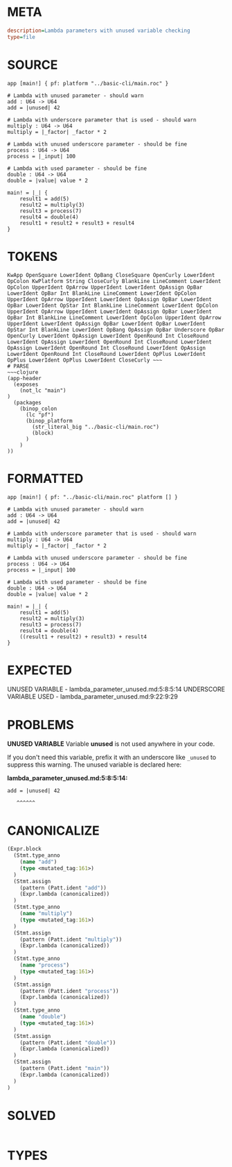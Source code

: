 # META
~~~ini
description=Lambda parameters with unused variable checking
type=file
~~~
# SOURCE
~~~roc
app [main!] { pf: platform "../basic-cli/main.roc" }

# Lambda with unused parameter - should warn
add : U64 -> U64
add = |unused| 42

# Lambda with underscore parameter that is used - should warn
multiply : U64 -> U64
multiply = |_factor| _factor * 2

# Lambda with unused underscore parameter - should be fine
process : U64 -> U64
process = |_input| 100

# Lambda with used parameter - should be fine
double : U64 -> U64
double = |value| value * 2

main! = |_| {
    result1 = add(5)
    result2 = multiply(3)
    result3 = process(7)
    result4 = double(4)
    result1 + result2 + result3 + result4
}
~~~
# TOKENS
~~~text
KwApp OpenSquare LowerIdent OpBang CloseSquare OpenCurly LowerIdent OpColon KwPlatform String CloseCurly BlankLine LineComment LowerIdent OpColon UpperIdent OpArrow UpperIdent LowerIdent OpAssign OpBar LowerIdent OpBar Int BlankLine LineComment LowerIdent OpColon UpperIdent OpArrow UpperIdent LowerIdent OpAssign OpBar LowerIdent OpBar LowerIdent OpStar Int BlankLine LineComment LowerIdent OpColon UpperIdent OpArrow UpperIdent LowerIdent OpAssign OpBar LowerIdent OpBar Int BlankLine LineComment LowerIdent OpColon UpperIdent OpArrow UpperIdent LowerIdent OpAssign OpBar LowerIdent OpBar LowerIdent OpStar Int BlankLine LowerIdent OpBang OpAssign OpBar Underscore OpBar OpenCurly LowerIdent OpAssign LowerIdent OpenRound Int CloseRound LowerIdent OpAssign LowerIdent OpenRound Int CloseRound LowerIdent OpAssign LowerIdent OpenRound Int CloseRound LowerIdent OpAssign LowerIdent OpenRound Int CloseRound LowerIdent OpPlus LowerIdent OpPlus LowerIdent OpPlus LowerIdent CloseCurly ~~~
# PARSE
~~~clojure
(app-header
  (exposes
    (not_lc "main")
)
  (packages
    (binop_colon
      (lc "pf")
      (binop_platform
        (str_literal_big "../basic-cli/main.roc")
        (block)
      )
    )
))
~~~
# FORMATTED
~~~roc
app [main!] { pf: "../basic-cli/main.roc" platform [] }

# Lambda with unused parameter - should warn
add : U64 -> U64
add = |unused| 42

# Lambda with underscore parameter that is used - should warn
multiply : U64 -> U64
multiply = |_factor| _factor * 2

# Lambda with unused underscore parameter - should be fine
process : U64 -> U64
process = |_input| 100

# Lambda with used parameter - should be fine
double : U64 -> U64
double = |value| value * 2

main! = |_| {
	result1 = add(5)
	result2 = multiply(3)
	result3 = process(7)
	result4 = double(4)
	((result1 + result2) + result3) + result4
}
~~~
# EXPECTED
UNUSED VARIABLE - lambda_parameter_unused.md:5:8:5:14
UNDERSCORE VARIABLE USED - lambda_parameter_unused.md:9:22:9:29
# PROBLEMS
**UNUSED VARIABLE**
Variable **unused** is not used anywhere in your code.

If you don't need this variable, prefix it with an underscore like `_unused` to suppress this warning.
The unused variable is declared here:

**lambda_parameter_unused.md:5:8:5:14:**
```roc
add = |unused| 42
```
       ^^^^^^


# CANONICALIZE
~~~clojure
(Expr.block
  (Stmt.type_anno
    (name "add")
    (type <mutated_tag:161>)
  )
  (Stmt.assign
    (pattern (Patt.ident "add"))
    (Expr.lambda (canonicalized))
  )
  (Stmt.type_anno
    (name "multiply")
    (type <mutated_tag:161>)
  )
  (Stmt.assign
    (pattern (Patt.ident "multiply"))
    (Expr.lambda (canonicalized))
  )
  (Stmt.type_anno
    (name "process")
    (type <mutated_tag:161>)
  )
  (Stmt.assign
    (pattern (Patt.ident "process"))
    (Expr.lambda (canonicalized))
  )
  (Stmt.type_anno
    (name "double")
    (type <mutated_tag:161>)
  )
  (Stmt.assign
    (pattern (Patt.ident "double"))
    (Expr.lambda (canonicalized))
  )
  (Stmt.assign
    (pattern (Patt.ident "main"))
    (Expr.lambda (canonicalized))
  )
)
~~~
# SOLVED
~~~clojure
~~~
# TYPES
~~~roc
~~~
